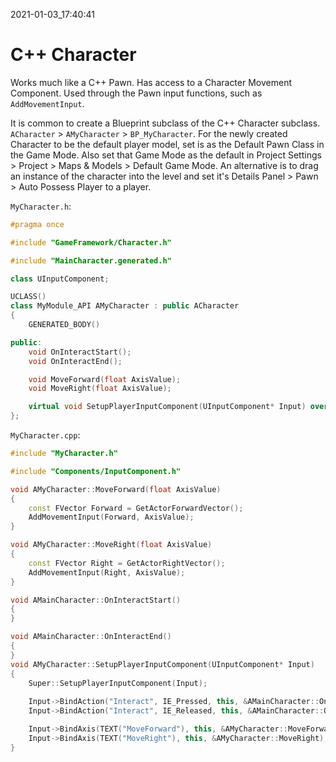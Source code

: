 2021-01-03_17:40:41

# C++ Character

Works much like a C++ Pawn.
Has access to a Character Movement Component.
Used through the Pawn input functions, such as `AddMovementInput`.

It is common to create a Blueprint subclass of the C++ Character subclass.
`ACharacter` > `AMyCharacter` > `BP_MyCharacter`.
For the newly created Character to be the default player model, set is as the Default Pawn Class in the Game Mode.
Also set that Game Mode as the default in Project Settings > Project > Maps & Models > Default Game Mode.
An alternative is to drag an instance of the character into the level and set it's Details Panel > Pawn > Auto Possess Player to a player.


`MyCharacter.h`:
```cpp
#pragma once

#include "GameFramework/Character.h"

#include "MainCharacter.generated.h"

class UInputComponent;

UCLASS()
class MyModule_API AMyCharacter : public ACharacter
{
	GENERATED_BODY()

public:
	void OnInteractStart();
	void OnInteractEnd();

	void MoveForward(float AxisValue);
	void MoveRight(float AxisValue);

	virtual void SetupPlayerInputComponent(UInputComponent* Input) override;
};
```

`MyCharacter.cpp`:
```cpp
#include "MyCharacter.h"

#include "Components/InputComponent.h"

void AMyCharacter::MoveForward(float AxisValue)
{
	const FVector Forward = GetActorForwardVector();
	AddMovementInput(Forward, AxisValue);
}

void AMyCharacter::MoveRight(float AxisValue)
{
	const FVector Right = GetActorRightVector();
	AddMovementInput(Right, AxisValue);
}

void AMainCharacter::OnInteractStart()
{
}

void AMainCharacter::OnInteractEnd()
{
}
void AMyCharacter::SetupPlayerInputComponent(UInputComponent* Input)
{
	Super::SetupPlayerInputComponent(Input);
    
	Input->BindAction("Interact", IE_Pressed, this, &AMainCharacter::OnInteractStart);
	Input->BindAction("Interact", IE_Released, this, &AMainCharacter::OnInteractEnd);

	Input->BindAxis(TEXT("MoveForward"), this, &AMyCharacter::MoveForward);
	Input->BindAxis(TEXT("MoveRight"), this, &AMyCharacter::MoveRight);
}
```
